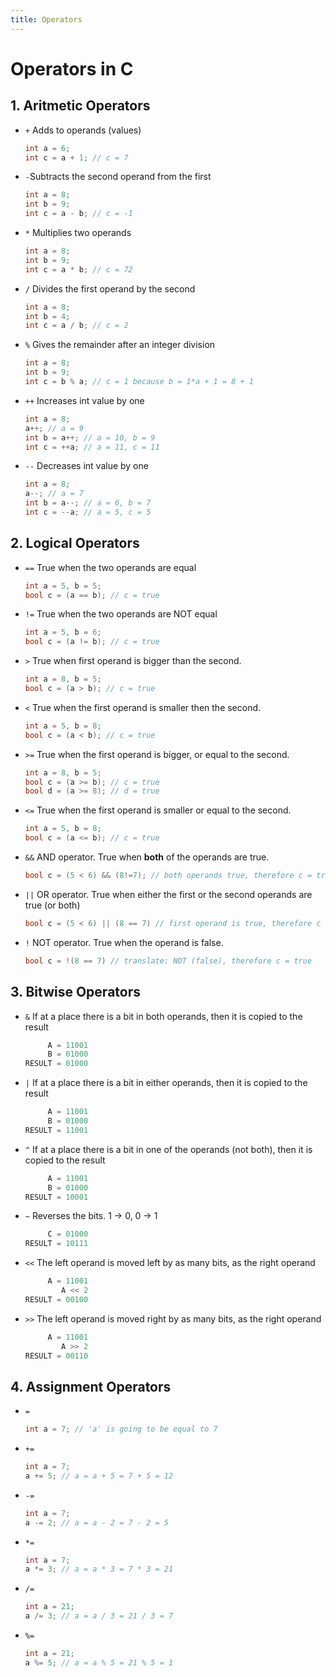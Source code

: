 ```yaml
---
title: Operators
---
```

# Operators in C

## 1. Aritmetic Operators
- `+` Adds to operands (values) 
     ```C
     int a = 6;
     int c = a + 1; // c = 7
     ```
- `-`Subtracts the second operand from the first
     ```C
     int a = 8;
     int b = 9;
     int c = a - b; // c = -1
     ```
- `*` Multiplies two operands
     ```C
     int a = 8;
     int b = 9;
     int c = a * b; // c = 72
     ```
- `/` Divides the first operand by the second
     ```C
     int a = 8;
     int b = 4;
     int c = a / b; // c = 2
     ```
- `%` Gives the remainder after an integer division
     ```C
     int a = 8;
     int b = 9;
     int c = b % a; // c = 1 because b = 1*a + 1 = 8 + 1
     ```
- `++` Increases int value by one
     ```C
     int a = 8;
     a++; // a = 9
     int b = a++; // a = 10, b = 9
     int c = ++a; // a = 11, c = 11
     ```
- `--` Decreases int value by one
     ```C
     int a = 8;
     a--; // a = 7
     int b = a--; // a = 6, b = 7
     int c = --a; // a = 5, c = 5
     ```

## 2. Logical Operators
- `==` True when the two operands are equal
     ```C
     int a = 5, b = 5;
     bool c = (a == b); // c = true
     ```
- `!=` True when the two operands are NOT equal
     ```C
     int a = 5, b = 6;
     bool c = (a != b); // c = true
     ```
- `>` True when first operand is bigger than the second.
     ```C
     int a = 8, b = 5;
     bool c = (a > b); // c = true
     ```
- `<` True when the first operand is smaller then the second.
     ```C
     int a = 5, b = 8;
     bool c = (a < b); // c = true
     ```
- `>=` True when the first operand is bigger, or equal to the second.
     ```C
     int a = 8, b = 5;
     bool c = (a >= b); // c = true
     bool d = (a >= 8); // d = true
     ```
- `<=` True when the first operand is smaller or equal to the second.
     ```C
     int a = 5, b = 8;
     bool c = (a <= b); // c = true
     ```
- `&&` AND operator. True when **both** of the operands are true.
     ```C
     bool c = (5 < 6) && (8!=7); // both operands true, therefore c = true
     ```
- `||` OR operator. True when either the first or the second operands are true (or both)
     ```C
     bool c = (5 < 6) || (8 == 7) // first operand is true, therefore c = true
     ```
- `!` NOT operator. True when the operand is false. 
     ```C
     bool c = !(8 == 7) // translate: NOT (false), therefore c = true
     ```

## 3. Bitwise Operators
- `&` If at a place there is a bit in both operands, then it is copied to the result
     ```C
          A = 11001
          B = 01000
     RESULT = 01000
     ```
- `|` If at a place there is a bit in either operands, then it is copied to the result
     ```C
          A = 11001
          B = 01000
     RESULT = 11001
     ```
- `^` If at a place there is a bit in one of the operands (not both), then it is copied to the result
     ```C
          A = 11001
          B = 01000
     RESULT = 10001
     ```
- `~` Reverses the bits. 1 -> 0, 0 -> 1
     ```C
          C = 01000
     RESULT = 10111
     ```
- `<<` The left operand is moved left by as many bits, as the right operand
     ```C
          A = 11001
             A << 2
     RESULT = 00100
     ```
- `>>` The left operand is moved right by as many bits, as the right operand
     ```C
          A = 11001
             A >> 2
     RESULT = 00110
     ```

## 4. Assignment Operators
- `=`
     ```C
     int a = 7; // 'a' is going to be equal to 7
     ```
- `+=`
     ```C
     int a = 7;
     a += 5; // a = a + 5 = 7 + 5 = 12
     ```
- `-=`
     ```C
     int a = 7;
     a -= 2; // a = a - 2 = 7 - 2 = 5
     ```
- `*=`
     ```C
     int a = 7;
     a *= 3; // a = a * 3 = 7 * 3 = 21
     ```
- `/=`
     ```C
     int a = 21;
     a /= 3; // a = a / 3 = 21 / 3 = 7
     ```
- `%=`
     ```C
     int a = 21;
     a %= 5; // a = a % 5 = 21 % 5 = 1
     ```
